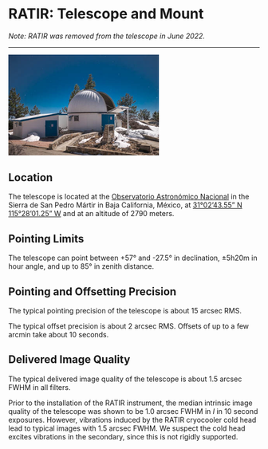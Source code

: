 # RATIR: Telescope and Mount

*Note: RATIR was removed from the telescope in June 2022.*

<hr/>

<a href="gallery.html"><img src="gallery/20160221T015149-small.jpg" style="width: 60%;"/></a>

## Location

The telescope is located at the [Observatorio Astronómico Nacional](http::/www.astrossp.unam.mx/) in the Sierra de San Pedro Mártir in Baja California, México, at [31°02’43.55” N 115°28’01.25” W](https://goo.gl/maps/ZYQLKPCScr82) and at an altitude of 2790 meters.

## Pointing Limits

The telescope can point between +57° and -27.5° in declination, ±5h20m in hour angle, and up to 85° in zenith distance.

## Pointing and Offsetting Precision

The typical pointing precision of the telescope is about 15 arcsec RMS.

The typical offset precision is about 2 arcsec RMS. Offsets of up to a few arcmin take about 10 seconds.

## Delivered Image Quality

The typical delivered image quality of the telescope is about 1.5 arcsec FWHM in all filters.

Prior to the installation of the RATIR instrument, the median intrinsic image quality of the telescope was shown to be 1.0 arcsec FWHM in <i>I</i> in 10 second exposures. However, vibrations induced by the RATIR cryocooler cold head lead to typical images with 1.5 arcsec FWHM. We suspect the cold head excites vibrations in the secondary, since this is not rigidly supported.
